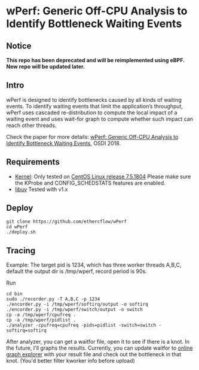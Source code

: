 # wPerf: Generic Off-CPU Analysis to Identify Bottleneck Waiting Events

## Notice

**This repo has been deprecated and will be reimplemented using eBPF. New repo will be updated later.**

## Intro

wPerf is designed to identify bottlenecks caused by all kinds of waiting events.
To identify waiting events that limit the application’s throughput, wPerf uses
cascaded re-distribution to compute the local impact of a waiting event and uses
wait-for graph to compute whether such impact can reach other threads.

Check the paper for more details: [wPerf: Generic Off-CPU Analysis to Identify Bottleneck Waiting Events](https://www.usenix.org/system/files/osdi18-zhou.pdf), OSDI 2018.

## Requirements
- [Kernel](http://www.kernel.org/): Only tested on [CentOS Linux release 7.5.1804](https://www.centos.org)
  Please make sure the KProbe and CONFIG_SCHEDSTATS features are enabled.
- [libuv](https://github.com/libuv/libuv) Tested with v1.x

## Deploy

```shell
git clone https://github.com/ethercflow/wPerf
cd wPerf
./deploy.sh
```
## Tracing

Example: The target pid is 1234, which has three worker threads A,B,C,
default the output dir is /tmp/wperf, record period is 90s.

Run

``` shell
cd bin
sudo ./recorder.py -T A,B,C -p 1234
./encorder.py -i /tmp/wperf/softirq/output -o softirq
./encorder.py -i /tmp/wperf/switch/output -o switch
cp -a /tmp/wperf/cpufreq .
cp -a /tmp/wperf/pidlist .
./analyzer -cpufreq=cpufreq -pids=pidlist -switch=switch -softirq=softirq
```

After analyzer, you can get a waitfor file, open it to see if there is a knot.
In the future, I'll graphs the results. Currently, you can update waitfor to
[online graph explorer](https://osusyslab.github.io/wperf/) with your result
file and check out the bottleneck in that knot. (You'd better filter kworker
info before upload)

